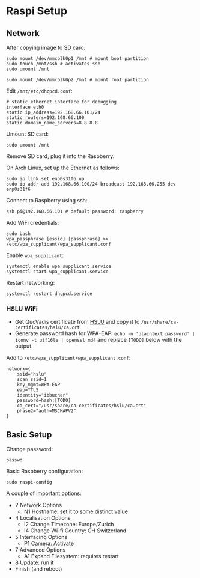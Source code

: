 # Raspi Setup

## Network

After copying image to SD card:

    sudo mount /dev/mmcblk0p1 /mnt # mount boot partition
    sudo touch /mnt/ssh # activates ssh
    sudo umount /mnt

    sudo mount /dev/mmcblk0p2 /mnt # mount root partition

Edit `/mnt/etc/dhcpcd.conf`:

    # static ethernet interface for debugging
    interface eth0
    static ip_address=192.168.66.101/24
    static routers=192.168.66.100
    static domain_name_servers=8.8.8.8

Umount SD card:

    sudo umount /mnt

Remove SD card, plug it into the Raspberry.

On Arch Linux, set up the Ethernet as follows:

    sudo ip link set enp0s31f6 up
    sudo ip addr add 192.168.66.100/24 broadcast 192.168.66.255 dev enp0s31f6

Connect to Raspberry using ssh:

    ssh pi@192.168.66.101 # default password: raspberry

Add WiFi credentials:

    sudo bash
    wpa_passphrase [essid] [passphrase] >> /etc/wpa_supplicant/wpa_supplicant.conf

Enable `wpa_supplicant`:

    systemctl enable wpa_supplicant.service
    systemctl start wpa_supplicant.service

Restart networking:

    systemctl restart dhcpcd.service

### HSLU WiFi

- Get QuoVadis certificate from
  [HSLU](https://www.hslu.ch/-/media/campus/common/files/dokumente/h/helpdesk/anleitungen/netzwerk/wlan/sicherheitszertifikat/quovadis%20rca2%20der.zip?la=de-ch)
  and copy it to `/usr/share/ca-certificates/hslu/ca.crt`
- Generate password hash for WPA-EAP: `echo -n 'plaintext password' | iconv -t utf16le | openssl md4` and replace `[TODO]` below with the output.

Add to `/etc/wpa_supplicant/wpa_supplicant.conf`:

    network={
        ssid="hslu"
        scan_ssid=1
        key_mgmt=WPA-EAP
        eap=TTLS
        identity="ibbucher"
        password=hash:[TODO]
        ca_cert="/usr/share/ca-certificates/hslu/ca.crt"
        phase2="auth=MSCHAPV2"
    }

## Basic Setup

Change password:

    passwd

Basic Raspberry configuration:

    sudo raspi-config

A couple of important options:

- 2 Network Options
    - N1 Hostname: set it to some distinct value
- 4 Localisation Options
    - I2 Change Timezone: Europe/Zurich
    - I4 Change Wi-fi Country: CH Switzerland
- 5 Interfacing Options
    - P1 Camera: Activate
- 7 Advanced Options
    - A1 Expand Filesystem: requires restart
- 8 Update: run it
- Finish (and reboot)
